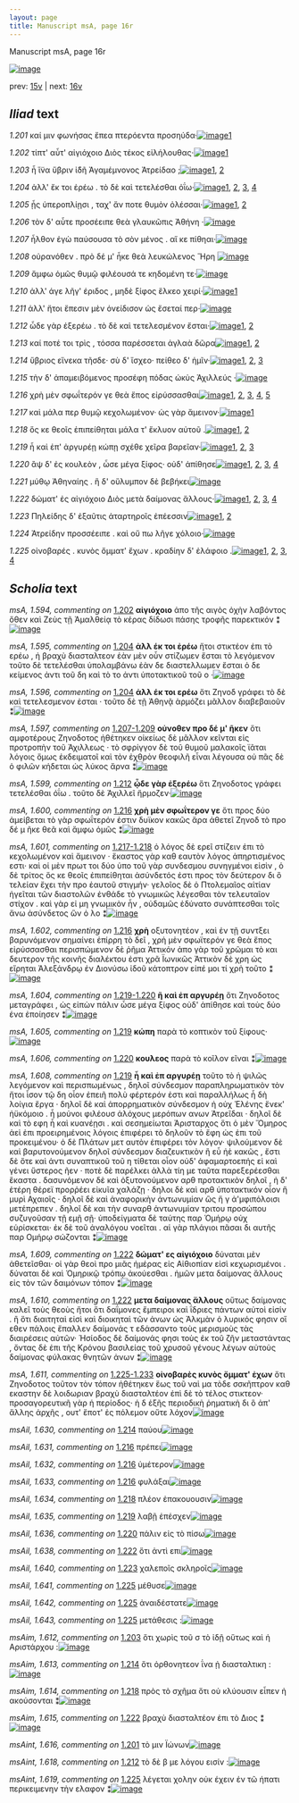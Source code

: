 ```yaml
---
layout: page
title: Manuscript msA, page 16r
---
```


Manuscript msA, page 16r

[![image](http://www.homermultitext.org/iipsrv?OBJ=IIP,1.0&FIF=/project/homer/pyramidal/deepzoom/hmt/vaimg/2017a/VA016RN_0017.tif&WID=100&CVT=JPEG)](http://www.homermultitext.org/ict2/?urn=urn:cite2:hmt:vaimg.2017a:VA016RN_0017)

prev:  [15v](../15v) | next:  [16v](../16v)

## *Iliad* text

*1.201* <a id="1.201"/> καί μιν φωνήσας ἔπεα πτερόεντα προσηύδα·[![image](http://www.homermultitext.org/iipsrv?OBJ=IIP,1.0&FIF=/project/homer/pyramidal/deepzoom/hmt/vaimg/2017a/VA016RN_0017.tif&RGN=0.182,0.1908,0.35,0.0346&WID=1000&CVT=JPEG)](http://www.homermultitext.org/ict2/?urn=urn:cite2:hmt:vaimg.2017a:VA016RN_0017@0.182,0.1908,0.35,0.0346)[1](#msAint_1.616)

*1.202* <a id="1.202"/> τίπτ' αὖτ' αἰγιόχοιο Διὸς τέκος εἰλήλουθας·[![image](http://www.homermultitext.org/iipsrv?OBJ=IIP,1.0&FIF=/project/homer/pyramidal/deepzoom/hmt/vaimg/2017a/VA016RN_0017.tif&RGN=0.176,0.2134,0.329,0.0278&WID=1000&CVT=JPEG)](http://www.homermultitext.org/ict2/?urn=urn:cite2:hmt:vaimg.2017a:VA016RN_0017@0.176,0.2134,0.329,0.0278)[1](#msA_1.594)

*1.203* <a id="1.203"/> ἦ ἵ̈να ὕβριν ἰ̈δῆ Ἀγαμέμνονος 						Ἀτρείδαο ;[![image](http://www.homermultitext.org/iipsrv?OBJ=IIP,1.0&FIF=/project/homer/pyramidal/deepzoom/hmt/vaimg/2017a/VA016RN_0017.tif&RGN=0.182,0.2299,0.307,0.0278&WID=1000&CVT=JPEG)](http://www.homermultitext.org/ict2/?urn=urn:cite2:hmt:vaimg.2017a:VA016RN_0017@0.182,0.2299,0.307,0.0278)[1](#msAil_1.622), [2](#msAim_1.612)

*1.204* <a id="1.204"/> ἀλλ' ἔκ τοι ἐρέω . τὸ δὲ καὶ τετελέσθαι ὀΐω·[![image](http://www.homermultitext.org/iipsrv?OBJ=IIP,1.0&FIF=/project/homer/pyramidal/deepzoom/hmt/vaimg/2017a/VA016RN_0017.tif&RGN=0.179,0.2479,0.308,0.0323&WID=1000&CVT=JPEG)](http://www.homermultitext.org/ict2/?urn=urn:cite2:hmt:vaimg.2017a:VA016RN_0017@0.179,0.2479,0.308,0.0323)[1](#msAil_1.623), [2](#msAint_1.617), [3](#msA_1.595), [4](#msA_1.596)

*1.205* <a id="1.205"/> ᾗς ὑπεροπλίῃσι , ταχ' ἄν ποτε θυμὸν ὀλέσσαι·[![image](http://www.homermultitext.org/iipsrv?OBJ=IIP,1.0&FIF=/project/homer/pyramidal/deepzoom/hmt/vaimg/2017a/VA016RN_0017.tif&RGN=0.179,0.2652,0.347,0.0346&WID=1000&CVT=JPEG)](http://www.homermultitext.org/ict2/?urn=urn:cite2:hmt:vaimg.2017a:VA016RN_0017@0.179,0.2652,0.347,0.0346)[1](#msAil_1.624), [2](#msAil_1.625)

*1.206* <a id="1.206"/> τὸν δ' αὖτε προσέειπε θεὰ γλαυκῶπις Ἀθήνη ·[![image](http://www.homermultitext.org/iipsrv?OBJ=IIP,1.0&FIF=/project/homer/pyramidal/deepzoom/hmt/vaimg/2017a/VA016RN_0017.tif&RGN=0.177,0.2863,0.347,0.0346&WID=1000&CVT=JPEG)](http://www.homermultitext.org/ict2/?urn=urn:cite2:hmt:vaimg.2017a:VA016RN_0017@0.177,0.2863,0.347,0.0346)

*1.207* <a id="1.207"/> ἦλθον ἐγὼ παύσουσα τὸ σὸν μένος . αἴ κε πίθηαι·[![image](http://www.homermultitext.org/iipsrv?OBJ=IIP,1.0&FIF=/project/homer/pyramidal/deepzoom/hmt/vaimg/2017a/VA016RN_0017.tif&RGN=0.183,0.3043,0.347,0.0346&WID=1000&CVT=JPEG)](http://www.homermultitext.org/ict2/?urn=urn:cite2:hmt:vaimg.2017a:VA016RN_0017@0.183,0.3043,0.347,0.0346)

*1.208* <a id="1.208"/> οὐρανόθεν . πρὸ δέ μ' ἧκε θεὰ λευκώλενος Ἥρη 				[![image](http://www.homermultitext.org/iipsrv?OBJ=IIP,1.0&FIF=/project/homer/pyramidal/deepzoom/hmt/vaimg/2017a/VA016RN_0017.tif&RGN=0.185,0.3253,0.337,0.0316&WID=1000&CVT=JPEG)](http://www.homermultitext.org/ict2/?urn=urn:cite2:hmt:vaimg.2017a:VA016RN_0017@0.185,0.3253,0.337,0.0316)

*1.209* <a id="1.209"/> ἄμφω ὁμῶς θυμῷ φιλέουσά τε κηδομένη τε·[![image](http://www.homermultitext.org/iipsrv?OBJ=IIP,1.0&FIF=/project/homer/pyramidal/deepzoom/hmt/vaimg/2017a/VA016RN_0017.tif&RGN=0.183,0.3456,0.337,0.0316&WID=1000&CVT=JPEG)](http://www.homermultitext.org/ict2/?urn=urn:cite2:hmt:vaimg.2017a:VA016RN_0017@0.183,0.3456,0.337,0.0316)

*1.210* <a id="1.210"/> ἀλλ' άγε λῆγ' έριδος , μηδὲ ξίφος ἕλκεο χειρί·[![image](http://www.homermultitext.org/iipsrv?OBJ=IIP,1.0&FIF=/project/homer/pyramidal/deepzoom/hmt/vaimg/2017a/VA016RN_0017.tif&RGN=0.182,0.3636,0.337,0.0316&WID=1000&CVT=JPEG)](http://www.homermultitext.org/ict2/?urn=urn:cite2:hmt:vaimg.2017a:VA016RN_0017@0.182,0.3636,0.337,0.0316)[1](#msAil_1.626)

*1.211* <a id="1.211"/> ἀλλ' ἤτοι ἔπεσιν μὲν ὀνείδισον ὡς ἔσεταί περ·[![image](http://www.homermultitext.org/iipsrv?OBJ=IIP,1.0&FIF=/project/homer/pyramidal/deepzoom/hmt/vaimg/2017a/VA016RN_0017.tif&RGN=0.179,0.3854,0.337,0.0316&WID=1000&CVT=JPEG)](http://www.homermultitext.org/ict2/?urn=urn:cite2:hmt:vaimg.2017a:VA016RN_0017@0.179,0.3854,0.337,0.0316)

*1.212* <a id="1.212"/> ὧδε γὰρ ἐξερέω . τὸ δὲ καὶ τετελεσμένον ἔσται·[![image](http://www.homermultitext.org/iipsrv?OBJ=IIP,1.0&FIF=/project/homer/pyramidal/deepzoom/hmt/vaimg/2017a/VA016RN_0017.tif&RGN=0.179,0.4035,0.324,0.0316&WID=1000&CVT=JPEG)](http://www.homermultitext.org/ict2/?urn=urn:cite2:hmt:vaimg.2017a:VA016RN_0017@0.179,0.4035,0.324,0.0316)[1](#msA_1.599), [2](#msAint_1.618)

*1.213* <a id="1.213"/> καί ποτέ τοι τρὶς , τόσσα παρέσσεται ἀγλαὰ δῶρα[![image](http://www.homermultitext.org/iipsrv?OBJ=IIP,1.0&FIF=/project/homer/pyramidal/deepzoom/hmt/vaimg/2017a/VA016RN_0017.tif&RGN=0.183,0.4207,0.34,0.0323&WID=1000&CVT=JPEG)](http://www.homermultitext.org/ict2/?urn=urn:cite2:hmt:vaimg.2017a:VA016RN_0017@0.183,0.4207,0.34,0.0323)[1](#msAil_1.627), [2](#msAil_1.628)

*1.214* <a id="1.214"/> ὕβριος εἵνεκα τῆσδε· σὺ δ' ἴσχεο· πείθεο δ' ἡμῖν·[![image](http://www.homermultitext.org/iipsrv?OBJ=IIP,1.0&FIF=/project/homer/pyramidal/deepzoom/hmt/vaimg/2017a/VA016RN_0017.tif&RGN=0.18,0.4388,0.351,0.0323&WID=1000&CVT=JPEG)](http://www.homermultitext.org/ict2/?urn=urn:cite2:hmt:vaimg.2017a:VA016RN_0017@0.18,0.4388,0.351,0.0323)[1](#msAil_1.630), [2](#msAil_1.629), [3](#msAim_1.613)

*1.215* <a id="1.215"/> τὴν δ' ἀπαμειβόμενος προσέφη πόδας ὠκὺς Ἀχιλλεύς ·[![image](http://www.homermultitext.org/iipsrv?OBJ=IIP,1.0&FIF=/project/homer/pyramidal/deepzoom/hmt/vaimg/2017a/VA016RN_0017.tif&RGN=0.168,0.4598,0.407,0.0323&WID=1000&CVT=JPEG)](http://www.homermultitext.org/ict2/?urn=urn:cite2:hmt:vaimg.2017a:VA016RN_0017@0.168,0.4598,0.407,0.0323)

*1.216* <a id="1.216"/> χρὴ μὲν σφωΐτερόν γε θεὰ ἔπος εἰρύσσασθαι[![image](http://www.homermultitext.org/iipsrv?OBJ=IIP,1.0&FIF=/project/homer/pyramidal/deepzoom/hmt/vaimg/2017a/VA016RN_0017.tif&RGN=0.168,0.4793,0.351,0.0301&WID=1000&CVT=JPEG)](http://www.homermultitext.org/ict2/?urn=urn:cite2:hmt:vaimg.2017a:VA016RN_0017@0.168,0.4793,0.351,0.0301)[1](#msAil_1.633), [2](#msAil_1.632), [3](#msAil_1.631), [4](#msA_1.602), [5](#msA_1.600)

*1.217* <a id="1.217"/> καὶ μάλα περ θυμῷ κεχολωμένον· ὡς γὰρ ἄμεινον·[![image](http://www.homermultitext.org/iipsrv?OBJ=IIP,1.0&FIF=/project/homer/pyramidal/deepzoom/hmt/vaimg/2017a/VA016RN_0017.tif&RGN=0.178,0.4989,0.365,0.0301&WID=1000&CVT=JPEG)](http://www.homermultitext.org/ict2/?urn=urn:cite2:hmt:vaimg.2017a:VA016RN_0017@0.178,0.4989,0.365,0.0301)[1](#msA_1.603)

*1.218* <a id="1.218"/> ὅς κε θεοῖς ἐπιπείθηται μάλα τ' ἔκλυον αὐτοῦ .[![image](http://www.homermultitext.org/iipsrv?OBJ=IIP,1.0&FIF=/project/homer/pyramidal/deepzoom/hmt/vaimg/2017a/VA016RN_0017.tif&RGN=0.177,0.5162,0.353,0.0331&WID=1000&CVT=JPEG)](http://www.homermultitext.org/ict2/?urn=urn:cite2:hmt:vaimg.2017a:VA016RN_0017@0.177,0.5162,0.353,0.0331)[1](#msAil_1.634), [2](#msAim_1.614)

*1.219* <a id="1.219"/> ἦ καὶ ἐπ' ἀργυρέῃ κώπῃ σχέθε χεῖρα βαρεῖαν·[![image](http://www.homermultitext.org/iipsrv?OBJ=IIP,1.0&FIF=/project/homer/pyramidal/deepzoom/hmt/vaimg/2017a/VA016RN_0017.tif&RGN=0.173,0.5342,0.353,0.0331&WID=1000&CVT=JPEG)](http://www.homermultitext.org/ict2/?urn=urn:cite2:hmt:vaimg.2017a:VA016RN_0017@0.173,0.5342,0.353,0.0331)[1](#msAil_1.635), [2](#msA_1.605), [3](#msA_1.608)

*1.220* <a id="1.220"/> ἂψ δ' ἐς κουλεὸν , ὦσε μέγα ξίφος· οὐδ' ἀπίθησε[![image](http://www.homermultitext.org/iipsrv?OBJ=IIP,1.0&FIF=/project/homer/pyramidal/deepzoom/hmt/vaimg/2017a/VA016RN_0017.tif&RGN=0.173,0.5545,0.356,0.0331&WID=1000&CVT=JPEG)](http://www.homermultitext.org/ict2/?urn=urn:cite2:hmt:vaimg.2017a:VA016RN_0017@0.173,0.5545,0.356,0.0331)[1](#msAil_1.636), [2](#msAil_1.637), [3](#msA_1.607), [4](#msA_1.606)

*1.221* <a id="1.221"/> μύθῳ Ἀθηναίης . ἣ δ' 					οὔλυμπον δὲ βεβήκει[![image](http://www.homermultitext.org/iipsrv?OBJ=IIP,1.0&FIF=/project/homer/pyramidal/deepzoom/hmt/vaimg/2017a/VA016RN_0017.tif&RGN=0.174,0.5733,0.342,0.0331&WID=1000&CVT=JPEG)](http://www.homermultitext.org/ict2/?urn=urn:cite2:hmt:vaimg.2017a:VA016RN_0017@0.174,0.5733,0.342,0.0331)

*1.222* <a id="1.222"/> δώματ' ἐς αἰγιόχοιο Διὸς 					μετὰ δαίμονας ἄλλους·[![image](http://www.homermultitext.org/iipsrv?OBJ=IIP,1.0&FIF=/project/homer/pyramidal/deepzoom/hmt/vaimg/2017a/VA016RN_0017.tif&RGN=0.171,0.5913,0.36,0.0331&WID=1000&CVT=JPEG)](http://www.homermultitext.org/ict2/?urn=urn:cite2:hmt:vaimg.2017a:VA016RN_0017@0.171,0.5913,0.36,0.0331)[1](#msAim_1.615), [2](#msA_1.609), [3](#msAil_1.638), [4](#msA_1.610)

*1.223* <a id="1.223"/> Πηλείδης δ' ἐξαῦτις 					ἀταρτηροῖς ἐπέεσσιν[![image](http://www.homermultitext.org/iipsrv?OBJ=IIP,1.0&FIF=/project/homer/pyramidal/deepzoom/hmt/vaimg/2017a/VA016RN_0017.tif&RGN=0.168,0.6108,0.334,0.0331&WID=1000&CVT=JPEG)](http://www.homermultitext.org/ict2/?urn=urn:cite2:hmt:vaimg.2017a:VA016RN_0017@0.168,0.6108,0.334,0.0331)[1](#msAil_1.640), [2](#msAil_1.639)

*1.224* <a id="1.224"/> Ἀτρείδην 					 προσσέειπε . καὶ οὔ πω λῆγε χόλοιο·[![image](http://www.homermultitext.org/iipsrv?OBJ=IIP,1.0&FIF=/project/homer/pyramidal/deepzoom/hmt/vaimg/2017a/VA016RN_0017.tif&RGN=0.177,0.6341,0.339,0.0293&WID=1000&CVT=JPEG)](http://www.homermultitext.org/ict2/?urn=urn:cite2:hmt:vaimg.2017a:VA016RN_0017@0.177,0.6341,0.339,0.0293)

*1.225* <a id="1.225"/> οἰνοβαρές . κυνὸς ὄμματ' ἔχων . κραδίην δ' ἐλάφοιο .[![image](http://www.homermultitext.org/iipsrv?OBJ=IIP,1.0&FIF=/project/homer/pyramidal/deepzoom/hmt/vaimg/2017a/VA016RN_0017.tif&RGN=0.173,0.6514,0.374,0.0353&WID=1000&CVT=JPEG)](http://www.homermultitext.org/ict2/?urn=urn:cite2:hmt:vaimg.2017a:VA016RN_0017@0.173,0.6514,0.374,0.0353)[1](#msAil_1.642), [2](#msAint_1.619), [3](#msAil_1.643), [4](#msAil_1.641)

## *Scholia* text

*msA, 1.594, commenting on* [1.202](#1.202)  <a id="msA_1.594"/> **αἰγιόχοιο** ἀπο τῆς αιγὸς ὀχὴν λαβόντος ὅθεν καὶ Ζεὺς τῇ Ἀμαλθείᾳ τὸ κέρας δίδωσι πάσης τροφῆς παρεκτικόν ⁑[![image](http://www.homermultitext.org/iipsrv?OBJ=IIP,1.0&FIF=/project/homer/pyramidal/deepzoom/hmt/vaimg/2017a/VA016RN_0017.tif&RGN=0.17980840,0.08630705,0.50147384,0.02130014&WID=1000&CVT=JPEG)](http://www.homermultitext.org/ict2/?urn=urn:cite2:hmt:vaimg.2017a:VA016RN_0017@0.17980840,0.08630705,0.50147384,0.02130014)

*msA, 1.595, commenting on* [1.204](#1.204)  <a id="msA_1.595"/> **ἀλλ έκ τοι ἐρέω** ἤτοι στικτέον ἐπι τὸ ερέω , ἠ βραχὺ διασταλτεον ἐὰν μὲν οὖν στίζωμεν ἔσται τὸ λεγόμενον τοῦτο δὲ τετελέσθαι ὑπολαμβάνω ἐὰν δε διαστελλωμεν ἔσται ὁ δε κείμενος ἀντι τοῦ δη καὶ τὸ το ἀντι ὑποτακτικοῦ τοῦ ο ·[![image](http://www.homermultitext.org/iipsrv?OBJ=IIP,1.0&FIF=/project/homer/pyramidal/deepzoom/hmt/vaimg/2017a/VA016RN_0017.tif&RGN=0.19196758,0.08879668,0.59211496,0.03623790&WID=1000&CVT=JPEG)](http://www.homermultitext.org/ict2/?urn=urn:cite2:hmt:vaimg.2017a:VA016RN_0017@0.19196758,0.08879668,0.59211496,0.03623790)

*msA, 1.596, commenting on* [1.204](#1.204)  <a id="msA_1.596"/> **ἀλλ έκ τοι ερέω** ὅτι Ζηνοδ γράφει τὸ δὲ καὶ τετελεσμενον ἐσται · τοῦτο δὲ τῇ Ἀθηνᾷ ὰρμόζει μᾶλλον διαβεβαιοῦν ⁑[![image](http://www.homermultitext.org/iipsrv?OBJ=IIP,1.0&FIF=/project/homer/pyramidal/deepzoom/hmt/vaimg/2017a/VA016RN_0017.tif&RGN=0.18644068,0.11369295,0.59395726,0.01853389&WID=1000&CVT=JPEG)](http://www.homermultitext.org/ict2/?urn=urn:cite2:hmt:vaimg.2017a:VA016RN_0017@0.18644068,0.11369295,0.59395726,0.01853389)

*msA, 1.597, commenting on* [1.207-1.209](#1.207-1.209)  <a id="msA_1.597"/> **οὐνoθεν πρo δέ μ' ῆκεν** ὅτι αμφοτέρους Ζηνοδοτος ἠθέτηκεν οἰκείως δὲ μᾶλλον κεῖνται εἰς προτροπὴν τοῦ Ἀχιλλεως · τὸ σφρίγγον δὲ τοῦ θυμοῦ μαλακοῖς ϊᾶται λόγοις ὄμως ἐκδειματοῖ καὶ τὸν ἐχθρὸν θεοφιλῆ εἶναι λέγουσα οὐ πᾶς δὲ ὁ φιλῶν κήδεται ὡς λύκος ἄρνα ⁑[![image](http://www.homermultitext.org/iipsrv?OBJ=IIP,1.0&FIF=/project/homer/pyramidal/deepzoom/hmt/vaimg/2017a/VA016RN_0017.tif&RGN=0.18644068,0.12226833,0.61569639,0.02904564&WID=1000&CVT=JPEG)](http://www.homermultitext.org/ict2/?urn=urn:cite2:hmt:vaimg.2017a:VA016RN_0017@0.18644068,0.12226833,0.61569639,0.02904564)

*msA, 1.599, commenting on* [1.212](#1.212)  <a id="msA_1.599"/> **ᾧδε γὰρ ἐξερέω** ὅτι Ζηνοδοτος γράφει τετελέσθαι ὀΐω . τοῦτο δὲ Ἀχιλλεῖ ἥρμοζεν·[![image](http://www.homermultitext.org/iipsrv?OBJ=IIP,1.0&FIF=/project/homer/pyramidal/deepzoom/hmt/vaimg/2017a/VA016RN_0017.tif&RGN=0.57774503,0.19059474,0.19491525,0.02849239&WID=1000&CVT=JPEG)](http://www.homermultitext.org/ict2/?urn=urn:cite2:hmt:vaimg.2017a:VA016RN_0017@0.57774503,0.19059474,0.19491525,0.02849239)

*msA, 1.600, commenting on* [1.216](#1.216)  <a id="msA_1.600"/> **χρὴ μὲν σφωΐτερον γε** ὅτι προς δύο ἀμείβεται τὸ γὰρ σφωΐτερόν ἐστιν δυϊκον κακῶς ἄρα ἀθετεῖ Ζηνοδ τὸ προ δέ μ ῆκε θεᾶ καὶ ἄμφω ὁμῶς ⁑[![image](http://www.homermultitext.org/iipsrv?OBJ=IIP,1.0&FIF=/project/homer/pyramidal/deepzoom/hmt/vaimg/2017a/VA016RN_0017.tif&RGN=0.57663965,0.21300138,0.19749447,0.05172891&WID=1000&CVT=JPEG)](http://www.homermultitext.org/ict2/?urn=urn:cite2:hmt:vaimg.2017a:VA016RN_0017@0.57663965,0.21300138,0.19749447,0.05172891)

*msA, 1.601, commenting on* [1.217-1.218](#1.217-1.218)  <a id="msA_1.601"/> ὁ λόγος δὲ ερεῖ στίζειν ἐπι τὸ κεχολωμένον καὶ ἄμεινον · ἕκαστος γὰρ καθ εαυτὸν λόγος ἀπηρτισμένος εστι· καὶ οἱ μὲν πρωτ τοι δύο ὑπο τοῦ γὰρ συνδεσμου συνηγμένοι εἰσὶν , ὁ δὲ τρίτος ὅς κε θεοῖς ἐπιπείθηται ἀσύνδετός ἐστι προς τὸν δεύτερον δι ὃ τελείαν ἔχει τὴν προ ἑαυτοῦ στιγμήν· γελοῖος δὲ ὁ Πτολεμαῖος αἰτίαν ἠγεῖται τῶν διαστολῶν ἐνθάδε τὸ γνωμικῶς λέγεσθαι τὸν τελευταῖον στίχον . καὶ γὰρ εἰ μη γνωμικὸν ἦν , οὐδαμῶς ἐδύνατο συνάπτεσθαι τοῖς ἄνω ἀσύνδετος ὣν ὁ λο ⁑[![image](http://www.homermultitext.org/iipsrv?OBJ=IIP,1.0&FIF=/project/homer/pyramidal/deepzoom/hmt/vaimg/2017a/VA016RN_0017.tif&RGN=0.57479735,0.25006916,0.21702284,0.13112033&WID=1000&CVT=JPEG)](http://www.homermultitext.org/ict2/?urn=urn:cite2:hmt:vaimg.2017a:VA016RN_0017@0.57479735,0.25006916,0.21702284,0.13112033)

*msA, 1.602, commenting on* [1.216](#1.216)  <a id="msA_1.602"/> **χρὴ** οξυτονητέον , καὶ ἐν τῇ συντξει βαρυνόμενον σημαίνει ἐπίρρη τὸ δεῖ , χρὴ μὲν σφωϊτερόν γε θεὰ ἔπος εἰρύσσασθαι περισπώμενον δὲ ῥῆμα Ἀττικόν ἀπο γὰρ τοῦ χρῶμαι τὸ και δευτερον τῆς κοινῆς διαλέκτου ἐστι χρᾶ Ϊωνικῶς Ἀττικὸν δὲ χρη ὡς εἴρηται Ἀλεξάνδρῳ ἐν Διονύσω ἰδοῦ κάτοπτρον εἰπέ μοι τί χρὴ τοῦτο ⁑[![image](http://www.homermultitext.org/iipsrv?OBJ=IIP,1.0&FIF=/project/homer/pyramidal/deepzoom/hmt/vaimg/2017a/VA016RN_0017.tif&RGN=0.55342668,0.37676349,0.23139278,0.09543568&WID=1000&CVT=JPEG)](http://www.homermultitext.org/ict2/?urn=urn:cite2:hmt:vaimg.2017a:VA016RN_0017@0.55342668,0.37676349,0.23139278,0.09543568)

*msA, 1.604, commenting on* [1.219-1.220](#1.219-1.220)  <a id="msA_1.604"/> **ἢ καὶ ἐπ αργυρέῃ** ὅτι Ζηνοδοτος μεταγράφει , ὡς εἰπὼν πάλιν ὦσε μέγα ξίφος οὐδ' ἀπίθησε καὶ τοὺς δύο ένα ἐποίησεν ⁑[![image](http://www.homermultitext.org/iipsrv?OBJ=IIP,1.0&FIF=/project/homer/pyramidal/deepzoom/hmt/vaimg/2017a/VA016RN_0017.tif&RGN=0.57369197,0.51424620,0.21112749,0.03734440&WID=1000&CVT=JPEG)](http://www.homermultitext.org/ict2/?urn=urn:cite2:hmt:vaimg.2017a:VA016RN_0017@0.57369197,0.51424620,0.21112749,0.03734440)

*msA, 1.605, commenting on* [1.219](#1.219)  <a id="msA_1.605"/> **κώπη** παρὰ τὸ κοπτικὸν τοῦ ξίφους·[![image](http://www.homermultitext.org/iipsrv?OBJ=IIP,1.0&FIF=/project/homer/pyramidal/deepzoom/hmt/vaimg/2017a/VA016RN_0017.tif&RGN=0.57700811,0.54052559,0.19896831,0.02461964&WID=1000&CVT=JPEG)](http://www.homermultitext.org/ict2/?urn=urn:cite2:hmt:vaimg.2017a:VA016RN_0017@0.57700811,0.54052559,0.19896831,0.02461964)

*msA, 1.606, commenting on* [1.220](#1.220)  <a id="msA_1.606"/> **κουλεος** παρὰ τὸ κοῖλον εῖναι ⁑[![image](http://www.homermultitext.org/iipsrv?OBJ=IIP,1.0&FIF=/project/homer/pyramidal/deepzoom/hmt/vaimg/2017a/VA016RN_0017.tif&RGN=0.67464996,0.55103734,0.11790715,0.01410788&WID=1000&CVT=JPEG)](http://www.homermultitext.org/ict2/?urn=urn:cite2:hmt:vaimg.2017a:VA016RN_0017@0.67464996,0.55103734,0.11790715,0.01410788)

*msA, 1.608, commenting on* [1.219](#1.219)  <a id="msA_1.608"/> **ἦ καὶ ἐπ αργυρέῃ** τοῦτο τὸ ἠ ψιλῶς λεγόμενον καὶ περισπωμένως , δηλοῖ σύνδεσμον παραπληρωματικὸν τὸν ἤτοι ἶσον τῷ δη οἷον ἐπειῆ πολὺ φέρτερόν ἐστι καὶ παραλλήλως ἦ δὴ λοίγια ἔργα · δηλοῖ δὲ καὶ ἀπορρηματικὸν σύνδεσμον ἠ οὐχ Ἑλένης ἕνεκ' ἠϋκόμοιο . ἦ μούνοι φιλέουσ ἀλόχους μερόπων ανων Ἀτρεῖδαι · δηλοῖ δὲ καὶ τὸ εφη ἦ καὶ κυανέῃσι . καὶ σεσημείωται Ἀρισταρχος ὅτι ὁ μὲν Ὅμηρος ἀεὶ ἐπι προειρημένοις λόγοις ἐπιφέρει τὸ δηλοῦν τὸ ἔφη ὡς ἐπι τοῦ προκειμένου· ὁ δὲ Πλάτων μετ αυτὸν ἐπιφέρει τὸν λόγον· ψιλούμενον δὲ καὶ βαρυτονούμενον δηλοῖ σύνδεσμον διαζευκτικὸν ἢ εὖ ἠὲ κακῶς , ἔστι δὲ ὅτε καὶ ἀντι συναπτικοῦ τοῦ η τίθεται οἶον οὐδ' ἀφαμαρτοεπής εἰ καὶ γένει ὕστερος ῆεν · ποτὲ δὲ παρέλκει ἀλλὰ τίη με ταῦτα παρεξερέεσθαι ἕκαστα . δασυνόμενον δὲ καὶ ὀξυτονούμενον αρθ προτακτικὸν δηλοῖ , ἡ δ' ἑτέρη θέρεϊ προρῥέει εἰκυῖα χαλάζῃ · δηλοι δὲ καὶ αρθ ὑποτακτικόν οἷον ἣ μυρὶ Αχαιοῖς · δηλοῖ δὲ καὶ ἀναφορικὴν ἀντωνυμίαν ὣς ἥ γ ἀ'μφιπόλοισι μετέπρεπεν . δηλοῖ δὲ και τὴν συναρθ ἀντωνυμίαν τριτου προσώπου συζυγοῦσαν τῇ εμῇ σῇ· ὑποδείγματα δὲ ταύτης παρ Ὁμήρῳ οὐχ εὑρίσκεται· ἐκ δὲ τοῦ ἀναλόγου νοεῖται . αἱ γὰρ πλάγιοι πᾶσαι δι αυτῆς παρ Ομήρῳ σώζονται ⁑[![image](http://www.homermultitext.org/iipsrv?OBJ=IIP,1.0&FIF=/project/homer/pyramidal/deepzoom/hmt/vaimg/2017a/VA016RN_0017.tif&RGN=0.15438467,0.56846473,0.63485630,0.20082988&WID=1000&CVT=JPEG)](http://www.homermultitext.org/ict2/?urn=urn:cite2:hmt:vaimg.2017a:VA016RN_0017@0.15438467,0.56846473,0.63485630,0.20082988)

*msA, 1.609, commenting on* [1.222](#1.222)  <a id="msA_1.609"/> **δώματ' ες αἰγιόχοιο** δύναται μὲν ἀθετεῖσθαι· οἱ γὰρ θεοὶ προ μιᾶς ἡμέρας εἰς Αἰθιοπίαν εἰσὶ κεχωρισμένοι . δύναται δὲ καὶ Ὁμηρικῷ τρόπῳ ἀκούεσθαι . ἡμῶν μετα δαίμονας ἄλλους εἰς τὸν τῶν δαιμόνων τόπον ⁑[![image](http://www.homermultitext.org/iipsrv?OBJ=IIP,1.0&FIF=/project/homer/pyramidal/deepzoom/hmt/vaimg/2017a/VA016RN_0017.tif&RGN=0.15106853,0.76099585,0.63817244,0.02876902&WID=1000&CVT=JPEG)](http://www.homermultitext.org/ict2/?urn=urn:cite2:hmt:vaimg.2017a:VA016RN_0017@0.15106853,0.76099585,0.63817244,0.02876902)

*msA, 1.610, commenting on* [1.222](#1.222)  <a id="msA_1.610"/> **μετα δαίμονας ἄλλους** οὕτως δαίμονας καλεῖ τοὺς θεοὺς ἤτοι ὅτι δαΐμονες ἔμπειροι καὶ ΐδριες πάντων αὐτοὶ εἰσίν . ἢ ὅτι διαιτηταὶ εἰσὶ καὶ διοικηταὶ τῶν ἀνων ὡς Ἀλκμὰν ὁ λυρικός φησιν οἵ εθεν πάλοις ἔπαλλεν δαίμονάς τ εδάσσαντο τοὺς μερισμοὺς τὰς διαιρέσεις αὐτῶν· Ἡσίοδος δὲ δαίμονάς φησι τοὺς ἐκ τοῦ ζῆν μεταστάντας , ὄντας δὲ ἐπι τῆς Κρόνου βασιλείας τοῦ χρυσοῦ γένους λέγων αὐτοὺς δαίμονας φύλακας θνητῶν ἀνων ⁑[![image](http://www.homermultitext.org/iipsrv?OBJ=IIP,1.0&FIF=/project/homer/pyramidal/deepzoom/hmt/vaimg/2017a/VA016RN_0017.tif&RGN=0.15106853,0.77731674,0.62232867,0.05228216&WID=1000&CVT=JPEG)](http://www.homermultitext.org/ict2/?urn=urn:cite2:hmt:vaimg.2017a:VA016RN_0017@0.15106853,0.77731674,0.62232867,0.05228216)

*msA, 1.611, commenting on* [1.225-1.233](#1.225-1.233)  <a id="msA_1.611"/> **οἰνοβαρὲς κυνὸς ὄμματ' ἐχων** ὅτι Ζηνοδοτος τοῦτον τὸν τόπον ἠθέτηκεν ἕως τοῦ ναὶ μα τὸδε σσκῆπτρον καθ εκαστην δὲ λοιδωριαν βραχὺ διασταλτέον ἐπὶ δὲ τὸ τέλος στικτεον· προσαγορευτικῆ γὰρ ἡ περίοδος· ἡ δ ἑξῆς περιοδικὴ ῥηματικὴ δι ὃ ἀπ' ἄλλης ἀρχῆς , ουτ' ἔποτ' ἐς πόλεμον οὔτε λόχον[![image](http://www.homermultitext.org/iipsrv?OBJ=IIP,1.0&FIF=/project/homer/pyramidal/deepzoom/hmt/vaimg/2017a/VA016RN_0017.tif&RGN=0.15217391,0.82074689,0.63264554,0.04453665&WID=1000&CVT=JPEG)](http://www.homermultitext.org/ict2/?urn=urn:cite2:hmt:vaimg.2017a:VA016RN_0017@0.15217391,0.82074689,0.63264554,0.04453665)

*msAil, 1.630, commenting on* [1.214](#1.214)  <a id="msAil_1.630"/> παύου[![image](http://www.homermultitext.org/iipsrv?OBJ=IIP,1.0&FIF=/project/homer/pyramidal/deepzoom/hmt/vaimg/2017a/VA016RN_0017.tif&RGN=0.39277819,0.44398340,0.02910833,0.00774550&WID=1000&CVT=JPEG)](http://www.homermultitext.org/ict2/?urn=urn:cite2:hmt:vaimg.2017a:VA016RN_0017@0.39277819,0.44398340,0.02910833,0.00774550)

*msAil, 1.631, commenting on* [1.216](#1.216)  <a id="msAil_1.631"/> πρέπει[![image](http://www.homermultitext.org/iipsrv?OBJ=IIP,1.0&FIF=/project/homer/pyramidal/deepzoom/hmt/vaimg/2017a/VA016RN_0017.tif&RGN=0.19970523,0.47883817,0.03021371,0.00802213&WID=1000&CVT=JPEG)](http://www.homermultitext.org/ict2/?urn=urn:cite2:hmt:vaimg.2017a:VA016RN_0017@0.19970523,0.47883817,0.03021371,0.00802213)

*msAil, 1.632, commenting on* [1.216](#1.216)  <a id="msAil_1.632"/> ὑμέτερον[![image](http://www.homermultitext.org/iipsrv?OBJ=IIP,1.0&FIF=/project/homer/pyramidal/deepzoom/hmt/vaimg/2017a/VA016RN_0017.tif&RGN=0.29697863,0.47883817,0.02984525,0.01189488&WID=1000&CVT=JPEG)](http://www.homermultitext.org/ict2/?urn=urn:cite2:hmt:vaimg.2017a:VA016RN_0017@0.29697863,0.47883817,0.02984525,0.01189488)

*msAil, 1.633, commenting on* [1.216](#1.216)  <a id="msAil_1.633"/> φυλάξαι[![image](http://www.homermultitext.org/iipsrv?OBJ=IIP,1.0&FIF=/project/homer/pyramidal/deepzoom/hmt/vaimg/2017a/VA016RN_0017.tif&RGN=0.46352248,0.48132780,0.03574060,0.01078838&WID=1000&CVT=JPEG)](http://www.homermultitext.org/ict2/?urn=urn:cite2:hmt:vaimg.2017a:VA016RN_0017@0.46352248,0.48132780,0.03574060,0.01078838)

*msAil, 1.634, commenting on* [1.218](#1.218)  <a id="msAil_1.634"/> πλέον ἐπακουουσιν[![image](http://www.homermultitext.org/iipsrv?OBJ=IIP,1.0&FIF=/project/homer/pyramidal/deepzoom/hmt/vaimg/2017a/VA016RN_0017.tif&RGN=0.39609433,0.51977870,0.09064112,0.01051176&WID=1000&CVT=JPEG)](http://www.homermultitext.org/ict2/?urn=urn:cite2:hmt:vaimg.2017a:VA016RN_0017@0.39609433,0.51977870,0.09064112,0.01051176)

*msAil, 1.635, commenting on* [1.219](#1.219)  <a id="msAil_1.635"/> λαβῇ ἐπέσχεν[![image](http://www.homermultitext.org/iipsrv?OBJ=IIP,1.0&FIF=/project/homer/pyramidal/deepzoom/hmt/vaimg/2017a/VA016RN_0017.tif&RGN=0.32571850,0.53775934,0.08327192,0.01078838&WID=1000&CVT=JPEG)](http://www.homermultitext.org/ict2/?urn=urn:cite2:hmt:vaimg.2017a:VA016RN_0017@0.32571850,0.53775934,0.08327192,0.01078838)

*msAil, 1.636, commenting on* [1.220](#1.220)  <a id="msAil_1.636"/> πάλιν εἰς τὸ πίσω[![image](http://www.homermultitext.org/iipsrv?OBJ=IIP,1.0&FIF=/project/homer/pyramidal/deepzoom/hmt/vaimg/2017a/VA016RN_0017.tif&RGN=0.20044215,0.55352697,0.05711127,0.01106501&WID=1000&CVT=JPEG)](http://www.homermultitext.org/ict2/?urn=urn:cite2:hmt:vaimg.2017a:VA016RN_0017@0.20044215,0.55352697,0.05711127,0.01106501)

*msAil, 1.638, commenting on* [1.222](#1.222)  <a id="msAil_1.638"/> ὅτι ἀντὶ επι[![image](http://www.homermultitext.org/iipsrv?OBJ=IIP,1.0&FIF=/project/homer/pyramidal/deepzoom/hmt/vaimg/2017a/VA016RN_0017.tif&RGN=0.35151069,0.59668050,0.03831982,0.01051176&WID=1000&CVT=JPEG)](http://www.homermultitext.org/ict2/?urn=urn:cite2:hmt:vaimg.2017a:VA016RN_0017@0.35151069,0.59668050,0.03831982,0.01051176)

*msAil, 1.640, commenting on* [1.223](#1.223)  <a id="msAil_1.640"/> χαλεποῖς σκληροῖς[![image](http://www.homermultitext.org/iipsrv?OBJ=IIP,1.0&FIF=/project/homer/pyramidal/deepzoom/hmt/vaimg/2017a/VA016RN_0017.tif&RGN=0.36882830,0.61659751,0.07737657,0.01106501&WID=1000&CVT=JPEG)](http://www.homermultitext.org/ict2/?urn=urn:cite2:hmt:vaimg.2017a:VA016RN_0017@0.36882830,0.61659751,0.07737657,0.01106501)

*msAil, 1.641, commenting on* [1.225](#1.225)  <a id="msAil_1.641"/> μέθυσε[![image](http://www.homermultitext.org/iipsrv?OBJ=IIP,1.0&FIF=/project/homer/pyramidal/deepzoom/hmt/vaimg/2017a/VA016RN_0017.tif&RGN=0.21370671,0.65338866,0.03389831,0.00802213&WID=1000&CVT=JPEG)](http://www.homermultitext.org/ict2/?urn=urn:cite2:hmt:vaimg.2017a:VA016RN_0017@0.21370671,0.65338866,0.03389831,0.00802213)

*msAil, 1.642, commenting on* [1.225](#1.225)  <a id="msAil_1.642"/> ἀναιδέστατε[![image](http://www.homermultitext.org/iipsrv?OBJ=IIP,1.0&FIF=/project/homer/pyramidal/deepzoom/hmt/vaimg/2017a/VA016RN_0017.tif&RGN=0.28334562,0.65228216,0.05563744,0.01106501&WID=1000&CVT=JPEG)](http://www.homermultitext.org/ict2/?urn=urn:cite2:hmt:vaimg.2017a:VA016RN_0017@0.28334562,0.65228216,0.05563744,0.01106501)

*msAil, 1.643, commenting on* [1.225](#1.225)  <a id="msAil_1.643"/> μετάθεσις :[![image](http://www.homermultitext.org/iipsrv?OBJ=IIP,1.0&FIF=/project/homer/pyramidal/deepzoom/hmt/vaimg/2017a/VA016RN_0017.tif&RGN=0.43957259,0.65560166,0.04458364,0.00829876&WID=1000&CVT=JPEG)](http://www.homermultitext.org/ict2/?urn=urn:cite2:hmt:vaimg.2017a:VA016RN_0017@0.43957259,0.65560166,0.04458364,0.00829876)

*msAim, 1.612, commenting on* [1.203](#1.203)  <a id="msAim_1.612"/> ὅτι χωρὶς τοῦ σ τὸ ἰδῇ οὕτως καὶ ἡ Αριστάρχου :[![image](http://www.homermultitext.org/iipsrv?OBJ=IIP,1.0&FIF=/project/homer/pyramidal/deepzoom/hmt/vaimg/2017a/VA016RN_0017.tif&RGN=0.48452469,0.23596127,0.08032424,0.02240664&WID=1000&CVT=JPEG)](http://www.homermultitext.org/ict2/?urn=urn:cite2:hmt:vaimg.2017a:VA016RN_0017@0.48452469,0.23596127,0.08032424,0.02240664)

*msAim, 1.613, commenting on* [1.214](#1.214)  <a id="msAim_1.613"/> ὅτι ὀρθονητεον ΐνα ᾐ διασταλτικη :[![image](http://www.homermultitext.org/iipsrv?OBJ=IIP,1.0&FIF=/project/homer/pyramidal/deepzoom/hmt/vaimg/2017a/VA016RN_0017.tif&RGN=0.52652911,0.44757953,0.05084746,0.02517289&WID=1000&CVT=JPEG)](http://www.homermultitext.org/ict2/?urn=urn:cite2:hmt:vaimg.2017a:VA016RN_0017@0.52652911,0.44757953,0.05084746,0.02517289)

*msAim, 1.614, commenting on* [1.218](#1.218)  <a id="msAim_1.614"/> πρὸς τὸ σχῆμα ὅτι οὐ κλύουσιν εἶπεν ἠ ακούσονται ⁑[![image](http://www.homermultitext.org/iipsrv?OBJ=IIP,1.0&FIF=/project/homer/pyramidal/deepzoom/hmt/vaimg/2017a/VA016RN_0017.tif&RGN=0.51731761,0.52752420,0.06374355,0.03679115&WID=1000&CVT=JPEG)](http://www.homermultitext.org/ict2/?urn=urn:cite2:hmt:vaimg.2017a:VA016RN_0017@0.51731761,0.52752420,0.06374355,0.03679115)

*msAim, 1.615, commenting on* [1.222](#1.222)  <a id="msAim_1.615"/> βραχὺ διασταλτέον ἐπι τὸ Διος ⁑[![image](http://www.homermultitext.org/iipsrv?OBJ=IIP,1.0&FIF=/project/homer/pyramidal/deepzoom/hmt/vaimg/2017a/VA016RN_0017.tif&RGN=0.52100221,0.60470263,0.05526898,0.02655602&WID=1000&CVT=JPEG)](http://www.homermultitext.org/ict2/?urn=urn:cite2:hmt:vaimg.2017a:VA016RN_0017@0.52100221,0.60470263,0.05526898,0.02655602)

*msAint, 1.616, commenting on* [1.201](#1.201)  <a id="msAint_1.616"/> τὸ μιν Ϊώνων[![image](http://www.homermultitext.org/iipsrv?OBJ=IIP,1.0&FIF=/project/homer/pyramidal/deepzoom/hmt/vaimg/2017a/VA016RN_0017.tif&RGN=0.14738394,0.19695712,0.03647752,0.00912863&WID=1000&CVT=JPEG)](http://www.homermultitext.org/ict2/?urn=urn:cite2:hmt:vaimg.2017a:VA016RN_0017@0.14738394,0.19695712,0.03647752,0.00912863)

*msAint, 1.618, commenting on* [1.212](#1.212)  <a id="msAint_1.618"/> τὸ δὲ β με λόγου εισίν :[![image](http://www.homermultitext.org/iipsrv?OBJ=IIP,1.0&FIF=/project/homer/pyramidal/deepzoom/hmt/vaimg/2017a/VA016RN_0017.tif&RGN=0.13448784,0.40525588,0.03979366,0.02019364&WID=1000&CVT=JPEG)](http://www.homermultitext.org/ict2/?urn=urn:cite2:hmt:vaimg.2017a:VA016RN_0017@0.13448784,0.40525588,0.03979366,0.02019364)

*msAint, 1.619, commenting on* [1.225](#1.225)  <a id="msAint_1.619"/> λέγεται χολην οὐκ έχειν ἐν τῶ ήπατι περικειμενην τὴν ελαφον ⁑[![image](http://www.homermultitext.org/iipsrv?OBJ=IIP,1.0&FIF=/project/homer/pyramidal/deepzoom/hmt/vaimg/2017a/VA016RN_0017.tif&RGN=0.10611643,0.65892116,0.06816507,0.07551867&WID=1000&CVT=JPEG)](http://www.homermultitext.org/ict2/?urn=urn:cite2:hmt:vaimg.2017a:VA016RN_0017@0.10611643,0.65892116,0.06816507,0.07551867)